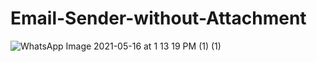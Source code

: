# Email-Sender-without-Attachment

![WhatsApp Image 2021-05-16 at 1 13 19 PM (1) (1)](https://user-images.githubusercontent.com/77095499/118389914-f25d4a00-b649-11eb-9288-9868bb24b0cf.jpg)
